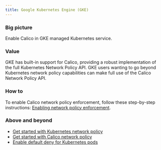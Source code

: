 ```yaml
---
title: Google Kubernetes Engine (GKE)
---
```


### Big picture

Enable Calico in GKE managed Kubernetes service.

### Value

GKE has built-in support for Calico, providing a robust implementation of the full Kubernetes Network Policy API. GKE users wanting to go beyond Kubernetes network policy capabilities can make full use of the Calico Network Policy API.

### How to

To enable Calico network policy enforcement, follow these step-by-step instructions:
[Enabling network policy enforcement](https://cloud.google.com/kubernetes-engine/docs/how-to/network-policy).

### Above and beyond

- [Get started with Kubernetes network policy]({{site.url}}/{{page.version}}/security/kubernetes-network-policy)
- [Get started with Calico network policy]({{site.url}}/{{page.version}}/security/calico-network-policy)
- [Enable default deny for Kubernetes pods]({{site.url}}/{{page.version}}/security/kubernetes-default-deny)
